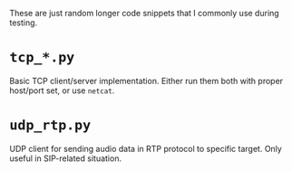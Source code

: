 These are just random longer code snippets that I commonly use during testing.

# `tcp_*.py`

Basic TCP client/server implementation. Either run them both with proper host/port set, or use `netcat`.

# `udp_rtp.py`

UDP client for sending audio data in RTP protocol to specific target. Only useful in SIP-related situation.